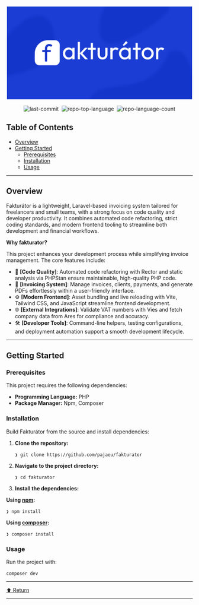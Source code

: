 <div id="top" class="">

<div align="center" class="text-center">
<p>
    <img src="./art/cover.png" width="500" alt="Fakturátor cover">
</p>
<img alt="last-commit" src="https://img.shields.io/github/last-commit/pajaeu/fakturator?style=flat&amp;logo=git&amp;logoColor=white&amp;color=0080ff" class="inline-block mx-1" style="margin: 0px 2px;">
<img alt="repo-top-language" src="https://img.shields.io/github/languages/top/pajaeu/fakturator?style=flat&amp;color=0080ff" class="inline-block mx-1" style="margin: 0px 2px;">
<img alt="repo-language-count" src="https://img.shields.io/github/languages/count/pajaeu/fakturator?style=flat&amp;color=0080ff" class="inline-block mx-1" style="margin: 0px 2px;">
</div>
<h2>Table of Contents</h2>
<ul class="list-disc pl-4 my-0">
<li class="my-0"><a href="#overview">Overview</a></li>
<li class="my-0"><a href="#getting-started">Getting Started</a>
<ul class="list-disc pl-4 my-0">
<li class="my-0"><a href="#prerequisites">Prerequisites</a></li>
<li class="my-0"><a href="#installation">Installation</a></li>
<li class="my-0"><a href="#usage">Usage</a></li>
</ul>
</li>
</ul>
<hr>
<h2>Overview</h2>
<p>Fakturátor is a lightweight, Laravel-based invoicing system tailored for freelancers and small teams, with a strong focus on code quality and developer productivity. It combines automated code refactoring, strict coding standards, and modern frontend tooling to streamline both development and financial workflows.</p>
<p><strong>Why fakturator?</strong></p>
<p>This project enhances your development process while simplifying invoice management. The core features include:</p>
<ul class="list-disc pl-4 my-0">
<li class="my-0">🎯 <strong>[Code Quality]</strong>: Automated code refactoring with Rector and static analysis via PHPStan ensure maintainable, high-quality PHP code.</li>
<li class="my-0">💼 <strong>[Invoicing System]</strong>: Manage invoices, clients, payments, and generate PDFs effortlessly within a user-friendly interface.</li>
<li class="my-0">⚙️ <strong>[Modern Frontend]</strong>: Asset bundling and live reloading with Vite, Tailwind CSS, and JavaScript streamline frontend development.</li>
<li class="my-0">🌐 <strong>[External Integrations]</strong>: Validate VAT numbers with Vies and fetch company data from Ares for compliance and accuracy.</li>
<li class="my-0">🛠️ <strong>[Developer Tools]</strong>: Command-line helpers, testing configurations, and deployment automation support a smooth development lifecycle.</li>
</ul>
<hr>
<h2>Getting Started</h2>
<h3>Prerequisites</h3>
<p>This project requires the following dependencies:</p>
<ul class="list-disc pl-4 my-0">
<li class="my-0"><strong>Programming Language:</strong> PHP</li>
<li class="my-0"><strong>Package Manager:</strong> Npm, Composer</li>
</ul>
<h3>Installation</h3>
<p>Build Fakturátor from the source and install dependencies:</p>
<ol>
<li class="my-0">
<p><strong>Clone the repository:</strong></p>
<pre><code class="language-sh">❯ git clone https://github.com/pajaeu/fakturator
</code></pre>
</li>
<li class="my-0">
<p><strong>Navigate to the project directory:</strong></p>
<pre><code class="language-sh">❯ cd fakturator
</code></pre>
</li>
<li class="my-0">
<p><strong>Install the dependencies:</strong></p>
</li>
</ol>
<p><strong>Using <a href="https://www.npmjs.com/">npm</a>:</strong></p>
<pre><code class="language-sh">❯ npm install
</code></pre>
<p><strong>Using <a href="https://www.php.net/">composer</a>:</strong></p>
<pre><code class="language-sh">❯ composer install
</code></pre>
<h3>Usage</h3>
<p>Run the project with:</p>
<pre><code class="language-sh">composer dev
</code></pre>
<hr>
<div align="left" class=""><a href="#top">⬆ Return</a></div>
<hr></div>
